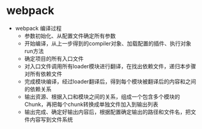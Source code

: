 # webpack

- webpack 编译过程
  - 参数初始化、从配置文件确定所有参数
  - 开始编译，从上一步得到的compiler对象、加载配置的插件、执行对象run方法
  - 确定项目的所有入口文件
  - 对入口文件调用所有loader模块进行翻译，在找出依赖文件，递归本步骤对所有依赖文件
  - 完成模块编译，经过loader翻译后，得到每个模块被翻译后的内容和之间的依赖关系
  - 输出资源、根据入口和模块之间的关系，组成一个包含多个模块的Chunk，再把每个chunk转换成单独文件加入到输出列表
  - 输出完成、确定好输出内容后，根据配置确定输出的路径和文件名，把文件内容写到文件系统
